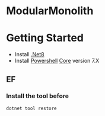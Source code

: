 # ModularMonolith
# Getting Started
- Install [.Net8](https://dotnet.microsoft.com/en-us/download/dotnet/8.0)
- Install [Powershell](https://learn.microsoft.com/en-us/powershell/scripting/install/installing-powershell?view=powershell-7.4) <u>Core</u> version 7.X
## EF
### Install the tool before
```
dotnet tool restore
```